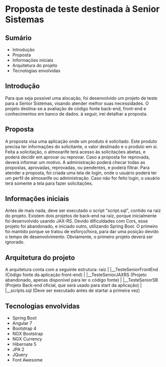 # Proposta de teste destinada à Senior Sistemas

## Sumário
* Introdução
* Proposta
* Informações iniciais
* Arquitetura do projeto
* Tecnologias envolvidas

## Introdução
Para que seja possível uma alocação, foi desenvolvido um projeto de teste para a Senior Sistemas, visando atender melhor suas necessidades. O projeto destina-se a avaliação de código fonte back-end, front-end e conhecimentos em banco de dados. à seguir, irei detalhar a proposta.
 
## Proposta
A proposta visa uma aplicação onde um produto é solicitado. Este produto precisa ter informações do solicitante, o valor destinado e o produto em si. Feita a solicitação, o almoxarife terá acesso às solicitações abetas, e poderá decidir em aprovar ou reprovar. Caso a proposta for reprovada, deverá informar um motivo. A administração poderá checar todas as propostas, aprovadas, reprovadas, ou pendentes, e poderá filtrar.
Para atender a proposta, foi criada uma tela de login, onde o usuário poderá ter um perfil de almoxarife ou administração. Caso não for feito login, o usuário terá somente a tela para fazer solicitações.

## Informações iniciais
Antes de mais nada, deve ser executado o script "script.sql", contido na raíz do projeto.
Existem dois projetos de back-end na raíz, porque inicialmente foi desenvolvido usando JAX-RS. Devido dificuldades com Cors, esse projeto foi abandonado, e iniciado outro, utilizando Spring Boot. O primeiro foi mantido porque se tratou de esforço/hora, para dar uma posição devido o tempo de desenvolvimento. Obviamente, o primeiro projeto deverá ser ignorado.
 
## Arquitetura do projeto
A arquitetura conta com a seguinte estrutura:
raiz
|
|__TesteSeniorFrontEnd (Código fonte da aplicação front-end)
|
|__TesteSeniorJAXRS (Projeto abandonado, apenas disponível para ler o código fonte)
|
|__TesteSeniorSB (Projeto Back-end oficial, que será usado para start da aplicação)
|
|__scripts.sql (Deve ser executado antes de startar a primeira vez)

## Tecnologias envolvidas
* Spring Boot
* Angular 7
* Bootstrap 4
* NGX Bootstrap
* NGX Currency
* Hibernate 5
* JPA 2
* JQuery
* Font Awesome
